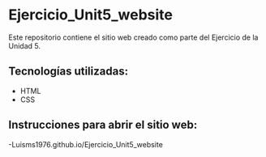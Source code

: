 # Ejercicio_Unit5_website

Este repositorio contiene el sitio web creado como parte del Ejercicio de la Unidad 5.

## Tecnologías utilizadas:
- HTML
- CSS

## Instrucciones para abrir el sitio web:

-Luisms1976.github.io/Ejercicio_Unit5_website